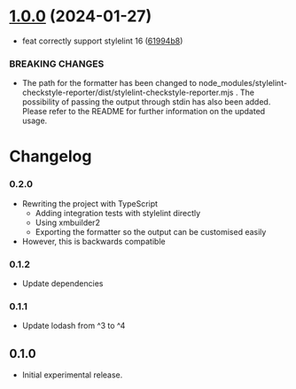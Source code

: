 # [1.0.0](https://github.com/lucavb/stylelint-checkstyle-reporter/compare/v0.2.0...v1.0.0) (2024-01-27)


* feat correctly support stylelint 16 ([61994b8](https://github.com/lucavb/stylelint-checkstyle-reporter/commit/61994b8cf497d69460820f133d0530d3fd4b20ee))


### BREAKING CHANGES

* The path for the formatter has been changed
to node_modules/stylelint-checkstyle-reporter/dist/stylelint-checkstyle-reporter.mjs .
The possibility of passing the output through stdin has also been added.
Please refer to the README for further information on the
updated usage.

# Changelog

### 0.2.0

-   Rewriting the project with TypeScript
    -   Adding integration tests with stylelint directly
    -   Using xmbuilder2
    -   Exporting the formatter so the output can be customised easily
-   However, this is backwards compatible

### 0.1.2

-   Update dependencies

### 0.1.1

-   Update lodash from ^3 to ^4

## 0.1.0

-   Initial experimental release.
